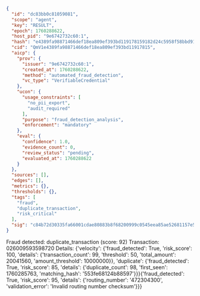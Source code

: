 ```json
{
  "id": "dc83bb0c81059081",
  "scope": "agent",
  "key": "RESULT",
  "epoch": 1760288622,
  "host_pid": "9e6742732c60:1",
  "hash": "e4389fa98871466def18ea809ef393bd119178159182d24c5958f58bbd9149ce",
  "cid": "QmV1e4389fa98871466def18ea809ef393bd11917815",
  "aicp": {
    "prov": {
      "issuer": "9e6742732c60:1",
      "created_at": 1760288622,
      "method": "automated_fraud_detection",
      "vc_type": "VerifiableCredential"
    },
    "ucon": {
      "usage_constraints": [
        "no_pii_export",
        "audit_required"
      ],
      "purpose": "fraud_detection_analysis",
      "enforcement": "mandatory"
    },
    "eval": {
      "confidence": 1.0,
      "evidence_count": 0,
      "review_status": "pending",
      "evaluated_at": 1760288622
    }
  },
  "sources": [],
  "edges": [],
  "metrics": {},
  "thresholds": {},
  "tags": [
    "fraud",
    "duplicate_transaction",
    "risk_critical"
  ],
  "sig": "c84b72d30335fa66001cdae80883b8f68200999c0545eea85ae52681157e5e72"
}
```

Fraud detected: duplicate_transaction (score: 92)
Transaction: 026009593598720
Details: {'velocity': {'fraud_detected': True, 'risk_score': 100, 'details': {'transaction_count': 99, 'threshold': 50, 'total_amount': 20041560, 'amount_threshold': 10000000}}, 'duplicate': {'fraud_detected': True, 'risk_score': 85, 'details': {'duplicate_count': 98, 'first_seen': 1760285763, 'matching_hash': '553fe68124b88597'}}}{'fraud_detected': True, 'risk_score': 95, 'details': {'routing_number': '472304300', 'validation_error': 'Invalid routing number checksum'}}}